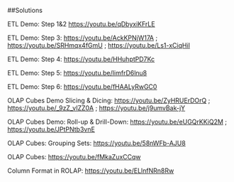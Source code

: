 ##Solutions

ETL Demo: Step 1&2 https://youtu.be/qDbyxiKFrLE

ETL Demo: Step 3: https://youtu.be/AckKPNjW17A ; https://youtu.be/SRHmqx4fGmU ; https://youtu.be/Ls1-xCiqHiI

ETL Demo: Step 4: https://youtu.be/HHuhptPD7Kc

ETL Demo: Step 5: https://youtu.be/IimfrD6lnu8

ETL Demo: Step 6: https://youtu.be/fHAALyRwGC0

OLAP Cubes Demo Slicing & Dicing: https://youtu.be/ZyHRUErDOrQ ; https://youtu.be/_9zZ_vIZZ0A ; https://youtu.be/j9umvBak-jY 

OLAP Cubes Demo: Roll-up & Drill-Down: https://youtu.be/eUGQrKKiQ2M ; https://youtu.be/JPtPNtb3vnE

OLAP Cubes: Grouping Sets: https://youtu.be/58nWFb-AJU8

OLAP Cubes: https://youtu.be/fMkaZuxCCqw

Column Format in ROLAP: https://youtu.be/ELlnfNRn8Rw 
